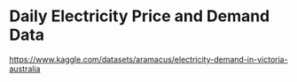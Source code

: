 # Daily Electricity Price and Demand Data
https://www.kaggle.com/datasets/aramacus/electricity-demand-in-victoria-australia